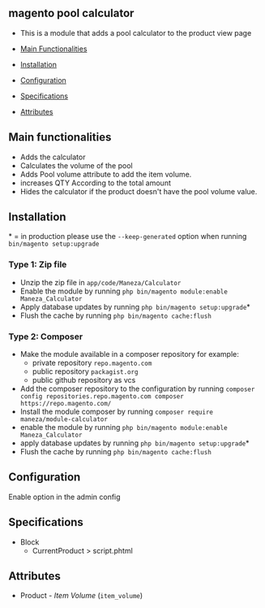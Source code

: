## magento pool calculator

- This is a module that adds a pool calculator to the product view page 

 - [Main Functionalities](#markdown-header-main-functionalities)
 - [Installation](#markdown-header-installation)
 - [Configuration](#markdown-header-configuration)
 - [Specifications](#markdown-header-specifications)
 - [Attributes](#markdown-header-attributes)


## Main functionalities

- Adds the calculator
- Calculates the volume of the pool
- Adds Pool volume attribute to add the item volume.
- increases QTY According to the total amount 
- Hides the calculator if the product doesn't have the pool volume value.

## Installation
\* = in production please use the `--keep-generated` option when running `bin/magento setup:upgrade`

### Type 1: Zip file

 - Unzip the zip file in `app/code/Maneza/Calculator`
 - Enable the module by running `php bin/magento module:enable Maneza_Calculator`
 - Apply database updates by running `php bin/magento setup:upgrade`\*
 - Flush the cache by running `php bin/magento cache:flush`

### Type 2: Composer

 - Make the module available in a composer repository for example:
    - private repository `repo.magento.com`
    - public repository `packagist.org`
    - public github repository as vcs
 - Add the composer repository to the configuration by running `composer config repositories.repo.magento.com composer https://repo.magento.com/`
 - Install the module composer by running `composer require maneza/module-calculator`
 - enable the module by running `php bin/magento module:enable Maneza_Calculator`
 - apply database updates by running `php bin/magento setup:upgrade`\*
 - Flush the cache by running `php bin/magento cache:flush`
 
 ## Configuration

Enable option in the admin config


## Specifications

 - Block
	- CurrentProduct > script.phtml


## Attributes

 - Product - *Item Volume* (`item_volume`)
 

